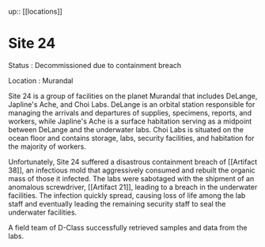 ---
---
up:: [[locations]]

# Site 24

Status
: Decommissioned due to containment breach

Location
: Murandal

Site 24 is a group of facilities on the planet Murandal that includes DeLange, Japline's Ache, and Choi Labs. DeLange is an orbital station responsible for managing the arrivals and departures of supplies, specimens, reports, and workers, while Japline's Ache is a surface habitation serving as a midpoint between DeLange and the underwater labs. Choi Labs is situated on the ocean floor and contains storage, labs, security facilities, and habitation for the majority of workers.

Unfortunately, Site 24 suffered a disastrous containment breach of [[Artifact 38]], an infectious mold that aggressively consumed and rebuilt the organic mass of those it infected. The labs were sabotaged with the shipment of an anomalous screwdriver, [[Artifact 21]], leading to a breach in the underwater facilities. The infection quickly spread, causing loss of life among the lab staff and eventually leading the remaining security staff to seal the underwater facilities. 

A field team of D-Class successfully retrieved samples and data from the labs.